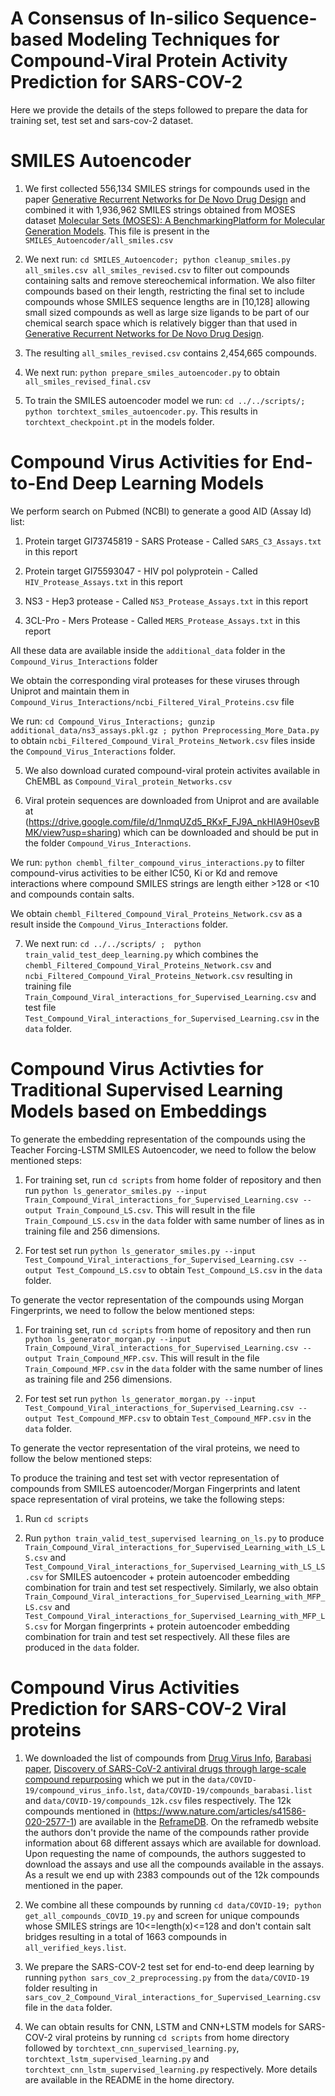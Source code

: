 # A Consensus of In-silico Sequence-based Modeling Techniques for Compound-Viral Protein Activity Prediction for SARS-COV-2  

Here we provide the details of the steps followed to prepare the data for training set, test set and sars-cov-2 dataset.

# SMILES Autoencoder

1. We first collected 556,134 SMILES strings for compounds used in the paper [Generative Recurrent Networks for De Novo Drug Design](https://doi.org/10.1002/minf.201700111) and combined it with 1,936,962 SMILES strings obtained from MOSES dataset [Molecular Sets (MOSES): A BenchmarkingPlatform for Molecular Generation Models](https://github.com/molecularsets/moses). This file is present in the `SMILES_Autoencoder/all_smiles.csv`

2. We next run: `cd SMILES_Autoencoder; python cleanup_smiles.py all_smiles.csv all_smiles_revised.csv` to filter out compounds containing salts and remove stereochemical information. We also filter compounds based on their length, restricting the final set to include compounds whose SMILES sequence lengths are in [10,128] allowing small sized compounds as well as large size ligands to be part of our chemical search space which is relatively bigger than that used in [Generative Recurrent Networks for De Novo Drug Design](https://doi.org/10.1002/minf.201700111).

3. The resulting `all_smiles_revised.csv` contains 2,454,665 compounds.

4. We next run: `python prepare_smiles_autoencoder.py` to obtain `all_smiles_revised_final.csv`

5. To train the SMILES autoencoder model we run: `cd ../../scripts/; python torchtext_smiles_autoencoder.py`. This results in `torchtext_checkpoint.pt` in the models folder.



# Compound Virus Activities for End-to-End Deep Learning Models

We perform search on Pubmed (NCBI) to generate a good AID (Assay Id) list:

1. Protein target GI73745819 - SARS Protease - Called `SARS_C3_Assays.txt` in this report

2. Protein target GI75593047 - HIV pol polyprotein - Called `HIV_Protease_Assays.txt` in this report

3. NS3 - Hep3 protease - Called `NS3_Protease_Assays.txt` in this report

4. 3CL-Pro - Mers Protease - Called `MERS_Protease_Assays.txt` in this report

All these data are available inside the `additional_data` folder in the `Compound_Virus_Interactions` folder

We obtain the corresponding viral proteases for these viruses through Uniprot and maintain them in `Compound_Virus_Interactions/ncbi_Filtered_Viral_Proteins.csv` file

We run: `cd Compound_Virus_Interactions; gunzip additional_data/ns3_assays.pkl.gz ; python Preprocessing_More_Data.py` to obtain `ncbi_Filtered_Compound_Viral_Proteins_Network.csv` files inside the `Compound_Virus_Interactions` folder.

5. We also download curated compound-viral protein activites available in ChEMBL as `Compound_Viral_protein_Networks.csv`

6. Viral protein sequences are downloaded from Uniprot and are available at (https://drive.google.com/file/d/1nmqUZd5_RKxF_FJ9A_nkHIA9H0sevBMK/view?usp=sharing) which can be downloaded and should be put in the folder `Compound_Virus_Interactions`.

We run: `python chembl_filter_compound_virus_interactions.py` to filter compound-virus activities to be either IC50, Ki or Kd and remove interactions where compound SMILES strings are length either >128 or <10 and compounds contain salts. 

We obtain `chembl_Filtered_Compound_Viral_Proteins_Network.csv` as a result inside the `Compound_Virus_Interactions` folder.

7. We next run: `cd ../../scripts/ ;  python train_valid_test_deep_learning.py` which combines the `chembl_Filtered_Compound_Viral_Proteins_Network.csv` and `ncbi_Filtered_Compound_Viral_Proteins_Network.csv` resulting in training file `Train_Compound_Viral_interactions_for_Supervised_Learning.csv` and test file `Test_Compound_Viral_interactions_for_Supervised_Learning.csv` in the `data` folder.


# Compound Virus Activties for Traditional Supervised Learning Models based on Embeddings

To generate the embedding representation of the compounds using the Teacher Forcing-LSTM SMILES Autoencoder, we need to follow the below mentioned steps:

1. For training set, run `cd scripts` from home folder of repository and then run `python ls_generator_smiles.py --input Train_Compound_Viral_interactions_for_Supervised_Learning.csv --output Train_Compound_LS.csv`. This will result in the file `Train_Compound_LS.csv` in the `data` folder with same number of lines as in training file and 256 dimensions.

2. For test set run `python ls_generator_smiles.py --input Test_Compound_Viral_interactions_for_Supervised_Learning.csv --output Test_Compound_LS.csv` to obtain `Test_Compound_LS.csv` in the `data` folder.


To generate the vector representation of the compounds using Morgan Fingerprints, we need to follow the below mentioned steps:

1. For training set, run `cd scripts` from home of repository and then run `python ls_generator_morgan.py --input Train_Compound_Viral_interactions_for_Supervised_Learning.csv --output Train_Compound_MFP.csv`. This will result in the file `Train_Compound_MFP.csv` in the `data` folder with the same number of lines as training file and 256 dimensions.

2. For test set run `python ls_generator_morgan.py --input Test_Compound_Viral_interactions_for_Supervised_Learning.csv --output Test_Compound_MFP.csv` to obtain `Test_Compound_MFP.csv` in the `data` folder.


To generate the vector representation of the viral proteins, we need to follow the below mentioned steps:




To produce the training and test set with vector representation of compounds from SMILES autoencoder/Morgan Fingerprints and latent space representation of viral proteins, we take the following steps:

1. Run `cd scripts`

2. Run `python train_valid_test_supervised learning_on_ls.py` to produce `Train_Compound_Viral_interactions_for_Supervised_Learning_with_LS_LS.csv` and `Test_Compound_Viral_interactions_for_Supervised_Learning_with_LS_LS.csv` for SMILES autoencoder + protein autoencoder embedding combination for train and test set respectively. Similarly, we also obtain `Train_Compound_Viral_interactions_for_Supervised_Learning_with_MFP_LS.csv` and `Test_Compound_Viral_interactions_for_Supervised_Learning_with_MFP_LS.csv` for Morgan fingerprints + protein autoencoder embedding combination for train and test set respectively. All these files are produced in the `data` folder.


# Compound Virus Activities Prediction for SARS-COV-2 Viral proteins

1. We downloaded the list of compounds from [Drug Virus Info](http://drugvirus.info/), [Barabasi paper](https://arxiv.org/abs/2004.07229), [Discovery of SARS-CoV-2 antiviral drugs through large-scale compound repurposing](https://www.nature.com/articles/s41586-020-2577-1) which we put in the `data/COVID-19/compound_virus_info.lst`, `data/COVID-19/compounds_barabasi.list` and `data/COVID-19/compounds_12k.csv` files respectively. The 12k compounds mentioned in (https://www.nature.com/articles/s41586-020-2577-1) are available in the [ReframeDB](https://reframedb.org/). On the reframedb website the authors don't provide the name of the compounds rather provide information about 68 different assays which are available for download. Upon requesting the name of compounds, the authors suggested to download the assays and use all the compounds available in the assays. As a result we end up with 2383 compounds out of the 12k compounds mentioned in the paper. 

2. We combine all these compounds by running `cd data/COVID-19; python get_all_compounds_COVID_19.py` and screen for unique compounds whose SMILES strings are 10<=length(x)<=128 and don't contain salt bridges resulting in a total of 1663 compounds in `all_verified_keys.list`.

3. We prepare the SARS-COV-2 test set for end-to-end deep learning by running `python sars_cov_2_preprocessing.py` from the `data/COVID-19` folder resulting in `sars_cov_2_Compound_Viral_interactions_for_Supervised_Learning.csv` file in the `data` folder.

4. We can obtain results for CNN, LSTM and CNN+LSTM models for SARS-COV-2 viral proteins by running `cd scripts` from home directory followed by `torchtext_cnn_supervised_learning.py`, `torchtext_lstm_supervised_learning.py` and `torchtext_cnn_lstm_supervised_learning.py` respectively. More details are available in the README in the home directory.



